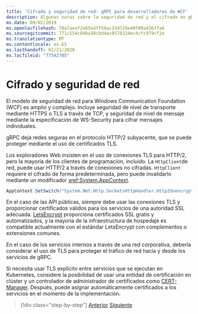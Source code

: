 ```yaml
---
title: 'Cifrado y seguridad de red: gRPC para desarrolladores de WCF'
description: Algunas notas sobre la seguridad de red y el cifrado en gRPC
ms.date: 09/02/2019
ms.openlocfilehash: f8a7aeaf2a65e4ff56ac33d728e40f09a436f7a6
ms.sourcegitcommit: 771c554c84ba38cbd4ac0578324ec4cfc979cf2e
ms.translationtype: MT
ms.contentlocale: es-ES
ms.lasthandoff: 02/21/2020
ms.locfileid: "77542785"
---
```

# <a name="encryption-and-network-security"></a>Cifrado y seguridad de red

El modelo de seguridad de red para Windows Communication Foundation (WCF) es amplio y complejo. Incluye seguridad de nivel de transporte mediante HTTPS o TLS a través de TCP, y seguridad de nivel de mensaje mediante la especificación de WS-Security para cifrar mensajes individuales.

gRPC deja redes seguras en el protocolo HTTP/2 subyacente, que se puede proteger mediante el uso de certificados TLS.

Los exploradores Web insisten en el uso de conexiones TLS para HTTP/2, pero la mayoría de los clientes de programación, incluido. La `HttpClient`de red, puede usar HTTP/2 a través de conexiones no cifradas. `HttpClient` requiere el cifrado de forma predeterminada, pero puede invalidarlo mediante un modificador <xref:System.AppContext>.

```csharp
AppContext.SetSwitch("System.Net.Http.SocketsHttpHandler.Http2UnencryptedSupport", true);
```

En el caso de las API públicas, siempre debe usar las conexiones TLS y proporcionar certificados válidos para los servicios de una autoridad SSL adecuada. [LetsEncrypt](https://letsencrypt.org) proporciona certificados SSL gratis y automatizados, y la mayoría de la infraestructura de hospedaje es compatible actualmente con el estándar LetsEncrypt con complementos o extensiones comunes.

En el caso de los servicios internos a través de una red corporativa, debería considerar el uso de TLS para proteger el tráfico de red hacia y desde los servicios de gRPC.

Si necesita usar TLS explícito entre servicios que se ejecutan en Kubernetes, considere la posibilidad de usar una entidad de certificación en clúster y un controlador de administrador de certificados como [CERT-Manager](https://docs.cert-manager.io/en/latest/). Después, puede asignar automáticamente certificados a los servicios en el momento de la implementación.

>[!div class="step-by-step"]
>[Anterior](channel-credentials.md)
>[Siguiente](grpc-in-production.md)
